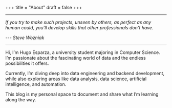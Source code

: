 +++
title = "About"
draft = false
+++
___
*If you try to make such projects, unseen by others, as perfect as any human could, you'll develop skills that other professionals don't have.*

*--- Steve Wozniak*
___

Hi, I’m Hugo Esparza, a university student majoring in Computer Science. I’m passionate about the fascinating world of data and the endless possibilities it offers.  

Currently, I’m diving deep into data engineering and backend development, while also exploring areas like data analysis, data science, artificial intelligence, and automation.  

This blog is my personal space to document and share what I’m learning along the way.
